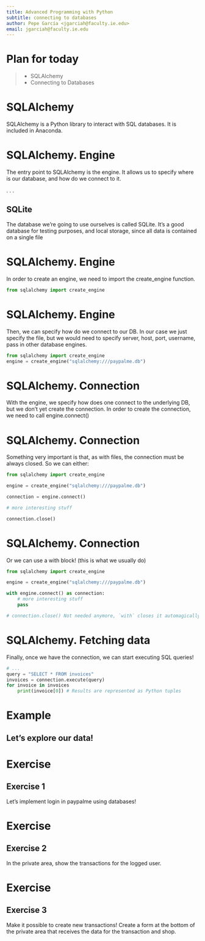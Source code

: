 ```yaml
---
title: Advanced Programming with Python
subtitle: connecting to databases
author: Pepe García <jgarciah@faculty.ie.edu>
email: jgarciah@faculty.ie.edu
---
```




# Plan for today

>- SQLAlchemy
>- Connecting to Databases

# SQLAlchemy

SQLAlchemy is a Python library to interact with SQL databases. It is included in Anaconda.
 
# SQLAlchemy. Engine

The entry point to SQLAlchemy is the engine. It allows us to specify where is
our database, and how do we connect to it.

. . .

## SQLite

The database we’re going to use ourselves is called SQLite. It’s a good
database for testing purposes, and local storage, since all data is contained
on a single file

# SQLAlchemy. Engine

In order to create an engine, we need to import the create_engine function.

```python
from sqlalchemy import create_engine
```

# SQLAlchemy. Engine

Then, we can specify how do we connect to our DB. In our case we just specify
the file, but we would need to specify server, host, port, username, pass in
other database engines.

```python
from sqlalchemy import create_engine
engine = create_engine("sqlalchemy:///paypalme.db")
```


# SQLAlchemy. Connection

With the engine, we specify how does one connect to the underlying DB, but we don’t yet create the connection.
In order to create the connection, we need to call engine.connect()

#  SQLAlchemy. Connection

Something very important is that, as with files, the connection must be always closed. So we can either:

```python
from sqlalchemy import create_engine

engine = create_engine("sqlalchemy:///paypalme.db")

connection = engine.connect()

# more interesting stuff

connection.close()
```

# SQLAlchemy. Connection

Or we can use a with block! (this is what we usually do)

```python
from sqlalchemy import create_engine

engine = create_engine("sqlalchemy:///paypalme.db")

with engine.connect() as connection:
    # more interesting stuff
    pass

# connection.close() Not needed anymore, `with` closes it automagically
```

# SQLAlchemy. Fetching data

Finally, once we have the connection, we can start executing SQL queries!

```python
# ...
query = "SELECT * FROM invoices"
invoices = connection.execute(query)
for invoice in invoices
    print(invoice[0]) # Results are represented as Python tuples
```


# Example

## Let’s explore our data!

# Exercise
 
## Exercise 1

Let’s implement login in paypalme using databases!

# Exercise

## Exercise 2

In the private area, show the transactions for the logged user.

# Exercise

## Exercise 3

Make it possible to create new transactions! Create a form at the bottom of the
private area that receives the data for the transaction and shop.
